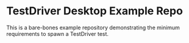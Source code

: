 # TestDriver Desktop Example Repo

This is a bare-bones example repository demonstrating the minimum requirements to spawn a TestDriver test.
